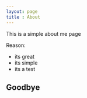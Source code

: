 ```yaml
---
layout: page
title : About
---
```


This is a simple about me page 

Reason: 
- its great
- its simple 
- its a test 

## Goodbye 
